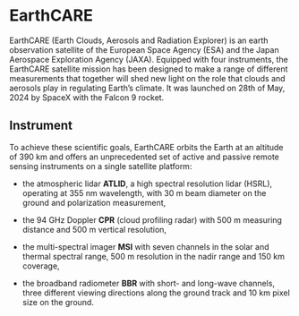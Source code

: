 # EarthCARE


EarthCARE (Earth Clouds, Aerosols and Radiation Explorer) is an earth observation satellite of the European Space Agency (ESA) and the Japan Aerospace Exploration Agency (JAXA). Equipped with four instruments, the EarthCARE satellite mission has been designed to make a range of different measurements that together will shed new light on the role that clouds and aerosols play in regulating Earth’s climate. It was launched on 28th of May, 2024 by SpaceX with the Falcon 9 rocket.


## Instrument

To achieve these scientific goals, EarthCARE orbits the Earth at an altitude of 390 km and offers an unprecedented set of active and passive remote sensing instruments on a single satellite platform:

* the atmospheric lidar **ATLID**, a high spectral resolution lidar (HSRL), operating at 355 nm wavelength, with 30 m beam diameter on the ground and polarization measurement,
 
* the 94 GHz Doppler **CPR** (cloud profiling radar) with 500 m measuring distance and 500 m vertical resolution,
 
* the multi-spectral imager **MSI** with seven channels in the solar and thermal spectral range, 500 m resolution in the nadir range and 150 km coverage,
 
* the broadband radiometer **BBR** with short- and long-wave channels, three different viewing directions along the ground track and 10 km pixel size on the ground.

